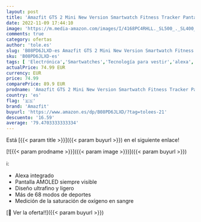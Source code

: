 ```yaml
---
layout: post
title: 'Amazfit GTS 2 Mini New Version Smartwatch Fitness Tracker Pantalla AMOLED 1.55" GPS 68  Monitor de frecuencia cardíaca sueño estrés y SpO2 Alexa  Midnight Black'
date: 2022-11-09 17:44:10
image: 'https://m.media-amazon.com/images/I/4168PC4RHLL._SL500_._SL400_.jpg'
comments: true
category: ofertas
author: 'tole.es'
slug: 'B08PD6JLXD-es Amazfit GTS 2 Mini New Version Smartwatch Fitness Tracker...'
sku: 'B08PD6JLXD-es'
tags: [ 'Electrónica','Smartwatches','Tecnología para vestir','alexa','amazfit','🇪🇸', ]
actualPrice: 74.99 EUR
currency: EUR
price: 74.99
comparePrice: 89.9 EUR
prodname: 'Amazfit GTS 2 Mini New Version Smartwatch Fitness Tracker Pantalla AMOLED 1.55" GPS 68  Monitor de frecuencia cardíaca sueño estrés y SpO2 Alexa  Midnight Black'
country: 'es'
flag: '🇪🇸'
brand: 'Amazfit'
buyurl: 'https://www.amazon.es/dp/B08PD6JLXD/?tag=tolees-21'
descuento: '16.59'
average: '79.4703333333334'
---
```


Está [{{< param title >}}]({{< param buyurl >}}) en el siguiente enlace!

[![{{< param prodname >}}]({{< param image >}})]({{< param buyurl >}})

ℹ️:

- Alexa integrado
- Pantalla AMOLED siempre visible
- Diseño ultrafino y ligero
- Más de 68 modos de deportes
- Medición de la saturación de oxígeno en sangre

[🛒 Ver la oferta!!]({{< param buyurl >}})
